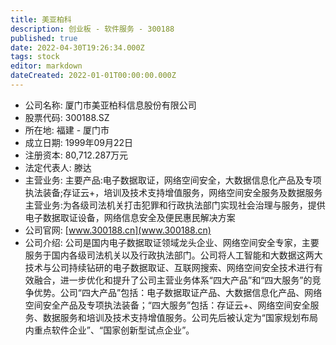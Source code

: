 ```yaml
---
title: 美亚柏科
description: 创业板 - 软件服务 - 300188
published: true
date: 2022-04-30T19:26:34.000Z
tags: stock
editor: markdown
dateCreated: 2022-01-01T00:00:00.000Z
---
```


- 公司名称: 厦门市美亚柏科信息股份有限公司
- 股票代码: 300188.SZ
- 所在地: 福建 - 厦门市
- 成立日期: 1999年09月22日
- 注册资本: 80,712.287万元
- 法定代表人: 滕达
- 主营业务: 主要产品:电子数据取证，网络空间安全，大数据信息化产品及专项执法装备;存证云+，培训及技术支持增值服务，网络空间安全服务及数据服务主营业务:为各级司法机关打击犯罪和行政执法部门实现社会治理与服务，提供电子数据取证设备，网络信息安全及便民惠民解决方案
- 公司官网: [www.300188.cn](www.300188.cn)
- 公司介绍: 公司是国内电子数据取证领域龙头企业、网络空间安全专家，主要服务于国内各级司法机关以及行政执法部门。公司将人工智能和大数据这两大技术与公司持续钻研的电子数据取证、互联网搜索、网络空间安全技术进行有效融合，进一步优化和提升了公司主营业务体系“四大产品”和“四大服务”的竞争优势。公司“四大产品”包括：电子数据取证产品、大数据信息化产品、网络空间安全产品及专项执法装备；“四大服务”包括：存证云+、网络空间安全服务、数据服务和培训及技术支持增值服务。公司先后被认定为“国家规划布局内重点软件企业”、“国家创新型试点企业”。


